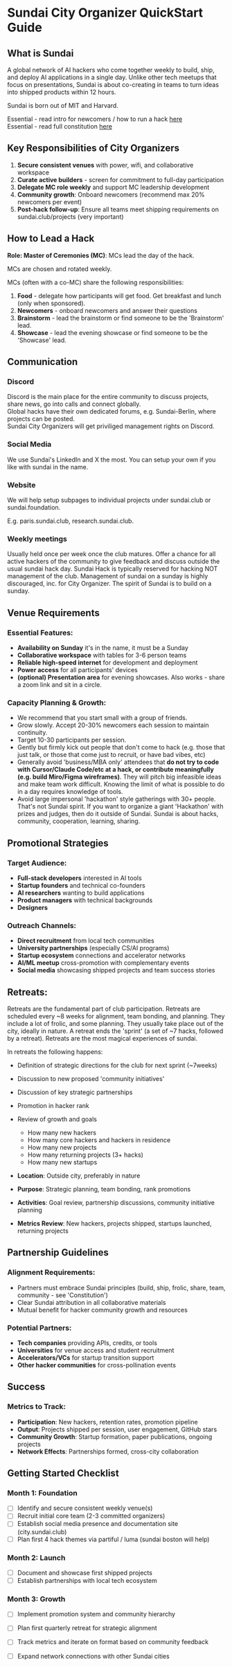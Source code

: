 # Sundai City Organizer QuickStart Guide

## What is Sundai
A global network of AI hackers who come together weekly to build, ship, and deploy AI applications in a single day. Unlike other tech meetups that focus on presentations, Sundai is about co-creating in teams to turn ideas into shipped products within 12 hours. 

Sundai is born out of MIT and Harvard.

Essential - read intro for newcomers / how to run a hack [here](https://github.com/sergeicu/sundai-global/blob/main/intro-for-newcomers.md)  
Essential - read full constitution [here](https://github.com/sergeicu/sundai-global/blob/main/Constitution.md)

## Key Responsibilities of City Organizers

1. **Secure consistent venues** with power, wifi, and collaborative workspace
2. **Curate active builders** - screen for commitment to full-day participation  
3. **Delegate MC role weekly** and support MC leadership development 
4. **Community growth**: Onboard newcomers (recommend max 20% newcomers per event)
5. **Post-hack follow-up**: Ensure all teams meet shipping requirements on sundai.club/projects (very important)

## How to Lead a Hack 

**Role: Master of Ceremonies (MC)**: MCs lead the day of the hack.

MCs are chosen and rotated weekly. 

MCs (often with a co-MC) share the following responsibilities:

1. **Food** - delegate how participants will get food. Get breakfast and lunch (only when sponsored).
2. **Newcomers** - onboard newcomers and answer their questions
3. **Brainstorm** - lead the brainstorm or find someone to be the 'Brainstorm' lead.
4. **Showcase** - lead the evening showcase or find someone to be the 'Showcase' lead.

## Communication

### Discord
Discord is the main place for the entire community to discuss projects, share news, go into calls and connect globally.  
Global hacks have their own dedicated forums, e.g. Sundai-Berlin, where projects can be posted.    
Sundai City Organizers will get priviliged management rights on Discord. 

### Social Media
We use Sundai's LinkedIn and X the most. You can setup your own if you like with sundai in the name. 

### Website
We will help setup subpages to individual projects under sundai.club or sundai.foundation. 

E.g. paris.sundai.club, research.sundai.club.

### Weekly meetings
Usually held once per week once the club matures. Offer a chance for all active hackers of the community to give feedback and discuss outside the usual sundai hack day. Sundai Hack is typically reserved for hacking NOT management of the club. Management of sundai on a sunday is highly discouraged, inc. for City Organizer. The spirit of Sundai is to build on a sunday.


## Venue Requirements

### Essential Features:
- **Availability on Sunday** it's in the name, it must be a Sunday
- **Collaborative workspace** with tables for 3-6 person teams
- **Reliable high-speed internet** for development and deployment
- **Power access** for all participants' devices
- **(optional) Presentation area** for evening showcases. Also works - share a zoom link and sit in a circle.

### Capacity Planning & Growth:
- We recommend that you start small with a group of friends. 
- Grow slowly. Accept 20-30% newcomers each session to maintain continuity.
- Target 10-30 participants per session. 
- Gently but firmly kick out people that don't come to hack (e.g. those that just talk, or those that come just to recruit, or have bad vibes, etc)
- Generally avoid 'business/MBA only' attendees that **do not try to code with Cursor/Claude Code/etc at a hack, or contribute meaningfully (e.g. build Miro/Figma wireframes)**. They will pitch big infeasible ideas and make team work difficult. Knowing the limit of what is possible to do in a day requires knowledge of tools.
- Avoid large impersonal 'hackathon' style gatherings with 30+ people. That's not Sundai spirit. If you want to organize a giant 'Hackathon' with prizes and judges, then do it outside of Sundai. Sundai is about hacks, community, cooperation, learning, sharing. 

## Promotional Strategies

### Target Audience:
- **Full-stack developers** interested in AI tools
- **Startup founders** and technical co-founders
- **AI researchers** wanting to build applications
- **Product managers** with technical backgrounds
- **Designers** 

### Outreach Channels:
- **Direct recruitment** from local tech communities
- **University partnerships** (especially CS/AI programs)
- **Startup ecosystem** connections and accelerator networks
- **AI/ML meetup** cross-promotion with complementary events
- **Social media** showcasing shipped projects and team success stories

## Retreats:

Retreats are the fundamental part of club participation. Retreats are scheduled every ~8 weeks for alignment, team bonding, and planning. They include a lot of frolic, and some planning. They usually take place out of the city, ideally in nature. A retreat ends the 'sprint' (a set of ~7 hacks, followed by a retreat). Retreats are the most magical experiences of sundai.

In retreats the following happens:
- Definition of strategic directions for the club for next sprint (~7weeks)
- Discussion to new proposed 'community initiatives'
- Discussion of key strategic partnerships
- Promotion in hacker rank
- Review of growth and goals
  - How many new hackers
  - How many core hackers and hackers in residence
  - How many new projects
  - How many returning projects (3+ hacks)
  - How many new startups

- **Location**: Outside city, preferably in nature
- **Purpose**: Strategic planning, team bonding, rank promotions
- **Activities**: Goal review, partnership discussions, community initiative planning
- **Metrics Review**: New hackers, projects shipped, startups launched, returning projects

## Partnership Guidelines

### Alignment Requirements:
- Partners must embrace Sundai principles (build, ship, frolic, share, team, community - see 'Constitution')
- Clear Sundai attribution in all collaborative materials
- Mutual benefit for hacker community growth and resources

### Potential Partners:
- **Tech companies** providing APIs, credits, or tools
- **Universities** for venue access and student recruitment
- **Accelerators/VCs** for startup transition support
- **Other hacker communities** for cross-pollination events

## Success 

### Metrics to Track:
- **Participation**: New hackers, retention rates, promotion pipeline
- **Output**: Projects shipped per session, user engagement, GitHub stars
- **Community Growth**: Startup formation, paper publications, ongoing projects
- **Network Effects**: Partnerships formed, cross-city collaboration

## Getting Started Checklist

### Month 1: Foundation
- [ ] Identify and secure consistent weekly venue(s)
- [ ] Recruit initial core team (2-3 committed organizers)
- [ ] Establish social media presence and documentation site (city.sundai.club) 
- [ ] Plan first 4 hack themes via partiful / luma (sundai boston will help) 

### Month 2: Launch
- [ ] Document and showcase first shipped projects
- [ ] Establish partnerships with local tech ecosystem

### Month 3: Growth
- [ ] Implement promotion system and community hierarchy
- [ ] Plan first quarterly retreat for strategic alignment
- [ ] Track metrics and iterate on format based on community feedback
- [ ] Expand network connections with other Sundai cities

